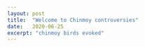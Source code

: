 ```yaml
---
layout: post
title:  "Welcome to Chinmoy controversies"
date:   2020-06-25
excerpt: "chinmoy birds evoked"
---
```

